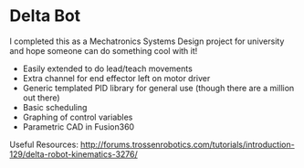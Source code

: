 # Delta Bot

I completed this as a Mechatronics Systems Design project for university and hope someone can do something cool with it!

 - Easily extended to do lead/teach movements
 - Extra channel for end effector left on motor driver
 - Generic templated PID library for general use (though there are a million out there)
 - Basic scheduling
 - Graphing of control variables
 - Parametric CAD in Fusion360

 Useful Resources:
 http://forums.trossenrobotics.com/tutorials/introduction-129/delta-robot-kinematics-3276/
